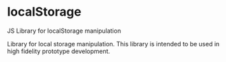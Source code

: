 # localStorage
JS Library for localStorage manipulation

Library for local storage manipulation. This library is intended to be used in high fidelity prototype development.
